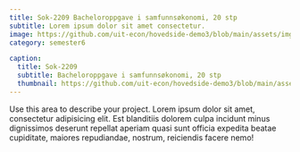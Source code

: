 ```yaml
---
title: Sok-2209 Bacheloroppgave i samfunnsøkonomi, 20 stp
subtitle: Lorem ipsum dolor sit amet consectetur.
image: https://github.com/uit-econ/hovedside-demo3/blob/main/assets/img/writing.jpg?raw=true
category: semester6

caption:
  title: Sok-2209
  subtitle: Bacheloroppgave i samfunnsøkonomi, 20 stp
  thumbnail: https://github.com/uit-econ/hovedside-demo3/blob/main/assets/img/writing.jpg?raw=true
---
```

Use this area to describe your project. Lorem ipsum dolor sit amet, consectetur adipisicing elit. Est blanditiis dolorem culpa incidunt minus dignissimos deserunt repellat aperiam quasi sunt officia expedita beatae cupiditate, maiores repudiandae, nostrum, reiciendis facere nemo!


